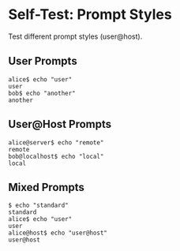 # Self-Test: Prompt Styles

Test different prompt styles (user@host).

## User Prompts

```cliscore
alice$ echo "user"
user
bob$ echo "another"
another
```

## User@Host Prompts

```cliscore
alice@server$ echo "remote"
remote
bob@localhost$ echo "local"
local
```

## Mixed Prompts

```cliscore
$ echo "standard"
standard
alice$ echo "user"
user
alice@host$ echo "user@host"
user@host
```
